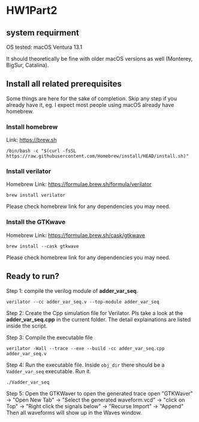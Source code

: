 # HW1Part2
## system requirment
OS tested: macOS Ventura 13.1

It should theoretically be fine with older macOS versions as well (Monterey, BigSur, Catalina).

## Install all related prerequisites
Some things are here for the sake of completion. Skip any step if you already have it, eg. I expect most people using macOS already have homebrew.

### Install homebrew
Link: https://brew.sh
```
/bin/bash -c "$(curl -fsSL https://raw.githubusercontent.com/Homebrew/install/HEAD/install.sh)"
```

### Install verilator
Homebrew Link: https://formulae.brew.sh/formula/verilator
```
brew install verilator
```
Please check homebrew link for any dependencies you may need. 


### Install the GTKwave
Homebrew Link: https://formulae.brew.sh/cask/gtkwave
```
brew install --cask gtkwave
```
Please check homebrew link for any dependencies you may need. 


## Ready to run?
Step 1: compile the verilog module of **adder_var_seq**. 
```
verilator --cc adder_var_seq.v --top-module adder_var_seq
```

Step 2: Create the Cpp simulation file for Verilator. Pls take a look at the **adder_var_seq.cpp** in the current folder. The detail explainations are listed inside the script.


Step 3: Compile the executable file
```
verilator -Wall --trace --exe --build -cc adder_var_seq.cpp adder_var_seq.v
```

Step 4: Run the executable file.
Inside `obj_dir` there should be a `Vadder_var_seq` executable. Run it. 
```
./Vadder_var_seq
```

Step 5: Open the GTKWaver to open the generated trace
open "GTKWaver" -> "Open New Tab" -> "Select the generated waveform.vcd" -> "click on Top" -> "Right click the signals below" -> "Recurse Import" -> "Append" 
Then all waveforms will show up in the Waves window.

